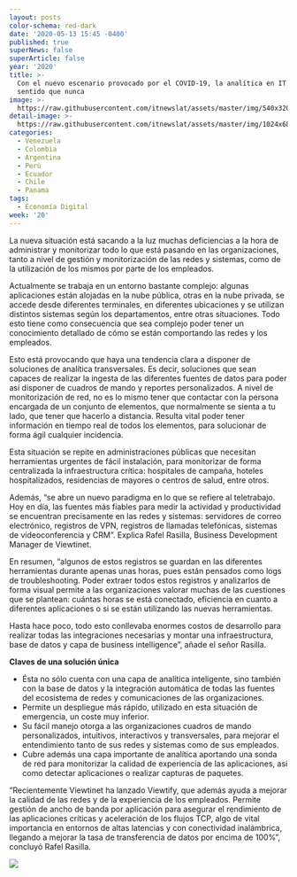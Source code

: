 ```yaml
---
layout: posts
color-schema: red-dark
date: '2020-05-13 15:45 -0400'
published: true
superNews: false
superArticle: false
year: '2020'
title: >-
  Con el nuevo escenario provocado por el COVID-19, la analítica en IT cobra más
  sentido que nunca
image: >-
  https://raw.githubusercontent.com/itnewslat/assets/master/img/540x320/Analisis-p.jpg
detail-image: >-
  https://raw.githubusercontent.com/itnewslat/assets/master/img/1024x680/Analisis-g.jpg
categories:
  - Venezuela
  - Colombia
  - Argentina
  - Perú
  - Ecuador
  - Chile
  - Panama
tags:
  - Economía Digital
week: '20'
---
```

La nueva situación está sacando a la luz muchas deficiencias a la hora de administrar y monitorizar todo lo que está pasando en las organizaciones, tanto a nivel de gestión y monitorización de las redes y sistemas, como de la utilización de los mismos por parte de los empleados.

Actualmente se trabaja en un entorno bastante complejo: algunas aplicaciones están alojadas en la nube pública, otras en la nube privada, se accede desde diferentes terminales, en diferentes ubicaciones y se utilizan distintos sistemas según los departamentos, entre otras situaciones. Todo esto tiene como consecuencia que sea complejo poder tener un conocimiento detallado de cómo se están comportando las redes y los empleados.

Esto está provocando que haya una tendencia clara a disponer de soluciones de analítica transversales. Es decir, soluciones que sean capaces de realizar la ingesta de las diferentes fuentes de datos para poder así disponer de cuadros de mando y reportes personalizados. A nivel de monitorización de red, no es lo mismo tener que contactar con la persona encargada de un conjunto de elementos, que normalmente se sienta a tu lado, que tener que hacerlo a distancia. Resulta vital poder tener información en tiempo real de todos los elementos, para solucionar de forma ágil cualquier incidencia.

Esta situación se repite en administraciones públicas que necesitan herramientas urgentes de fácil instalación, para monitorizar de forma centralizada la infraestructura crítica: hospitales de campaña, hoteles hospitalizados, residencias de mayores o centros de salud, entre otros. 

Además, “se abre un nuevo paradigma en lo que se refiere al teletrabajo. Hoy en día, las fuentes más fiables para medir la actividad y productividad se encuentran precisamente en las redes y sistemas: servidores de correo electrónico, registros de VPN, registros de llamadas telefónicas, sistemas de videoconferencia y CRM”. Explica Rafel Rasilla, Business Development Manager de Viewtinet.

En resumen, “algunos de estos registros se guardan en las diferentes herramientas durante apenas unas horas, pues están pensados como logs de troubleshooting. Poder extraer todos estos registros y analizarlos de forma visual permite a las organizaciones valorar muchas de las cuestiones que se plantean: cuántas horas se está conectado, eficiencia en cuanto a diferentes aplicaciones o si se están utilizando las nuevas herramientas. 

Hasta hace poco, todo esto conllevaba enormes costos de desarrollo para realizar todas las integraciones necesarias y montar una infraestructura, base de datos y capa de business intelligence”, añade el señor Rasilla.

**Claves de una solución única**

- Ésta no sólo cuenta con una capa de analítica inteligente, sino también con la base de datos y la integración automática de todas las fuentes del ecosistema de redes y comunicaciones de las organizaciones. 
- Permite un despliegue más rápido, utilizado en esta situación de emergencia,  un coste muy inferior. 
- Su fácil manejo otorga a las organizaciones cuadros de mando personalizados, intuitivos, interactivos y transversales, para mejorar el entendimiento tanto de sus redes y sistemas como de sus empleados.
- Cubre además una capa importante de analítica aportando una sonda de red para monitorizar la calidad de experiencia de las aplicaciones, así como detectar aplicaciones o realizar capturas de paquetes. 

“Recientemente Viewtinet ha lanzado Viewtify, que además ayuda a mejorar la calidad de las redes y de la experiencia de los empleados. Permite gestión de ancho de banda por aplicación para asegurar el rendimiento de las aplicaciones críticas y aceleración de los flujos TCP, algo de vital importancia en entornos de altas latencias y con conectividad inalámbrica, llegando a mejorar la tasa de transferencia de datos por encima de 100%”, concluyó Rafel Rasilla.

<img src="https://tracker.metricool.com/c3po.jpg?hash=56f88a41e39ab42c063cc51676587a04"/>
